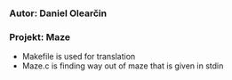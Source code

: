 ### Autor: Daniel Olearčin
### Projekt: Maze
  - Makefile is used for translation
  - Maze.c is finding way out of maze that is given in stdin

